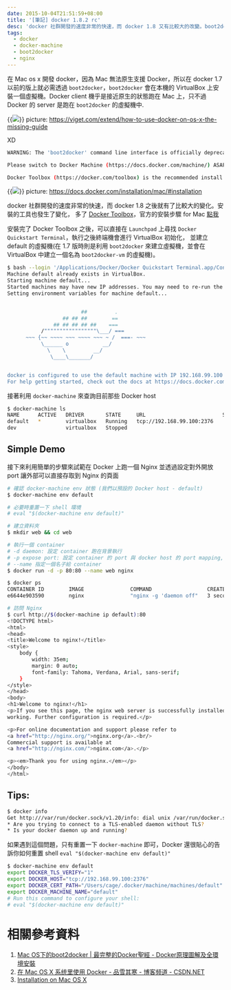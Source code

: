 ```yaml
---
date: 2015-10-04T21:51:59+08:00
title: '[筆記] docker 1.8.2 rc'
desc: 'docker 社群開發的速度非常的快速，而 docker 1.8 又有比較大的改變。boot2docker 的功能被 docker-machine 取代，此篇文章算是自己作一個記錄'
tags:
  - docker
  - docker-machine
  - boot2docker
  - nginx
---
```


在 Mac os x 開發 docker，因為 Mac 無法原生支援 Docker，所以在 docker 1.7 以前的版上就必需透過 `boot2docker`，`boot2docker`
會在本機的 VirtualBox 上安裝一個虛擬機。Docker client 機乎是接近原生的狀態跑在 Mac 上，只不過 Docker 的 server 是跑在 `boot2docker` 的虛擬機中.

{{<img src="images/posts/docker_on_linux_macosx.jpg">}}
picture: https://viget.com/extend/how-to-use-docker-on-os-x-the-missing-guide

<!--more-->

XD

```sh
WARNING: The 'boot2docker' command line interface is officially deprecated.

Please switch to Docker Machine (https://docs.docker.com/machine/) ASAP.

Docker Toolbox (https://docker.com/toolbox) is the recommended install method.
```

{{<img src="images/posts/mac-page-two.png">}}
picture: https://docs.docker.com/installation/mac/#installation

docker 社群開發的速度非常的快速，而 docker 1.8 之後就有了比較大的變化。安裝的工具也發生了變化，
多了 [Docker Toolbox](http://docs.docker.com/mac/step_one/#step-2-install-docker-toolbox)，官方的安裝步驟 for Mac [點我](http://docs.docker.com/mac/step_one/)

安裝完了 Docker Toolbox 之後，可以直接在 `Launchpad` 上尋找 `Docker Quickstart Terminal`，執行之後終端機會進行 VirtualBox 初始化，
並建立 default 的虛擬機(在 1.7 版時則是利用 `boot2docker` 來建立虛擬機，並會在 VirtualBox 中建立一個名為 `boot2docker-vm` 的虛擬機)。

```sh
$ bash --login '/Applications/Docker/Docker Quickstart Terminal.app/Contents/Resources/Scripts/start.sh'
Machine default already exists in VirtualBox.
Starting machine default...
Started machines may have new IP addresses. You may need to re-run the `docker-machine env` command.
Setting environment variables for machine default...


                        ##         .
                  ## ## ##        ==
               ## ## ## ## ##    ===
           /"""""""""""""""""\___/ ===
      ~~~ {~~ ~~~~ ~~~ ~~~~ ~~~ ~ /  ===- ~~~
           \______ o           __/
             \    \         __/
              \____\_______/


docker is configured to use the default machine with IP 192.168.99.100
For help getting started, check out the docs at https://docs.docker.com
```

接著利用 `docker-machine` 來查詢目前那些 Docker host

```sh
$ docker-machine ls
NAME      ACTIVE   DRIVER       STATE     URL                         SWARM
default   *        virtualbox   Running   tcp://192.168.99.100:2376
dev                virtualbox   Stopped
```

## Simple Demo

接下來利用簡單的步驟來試範在 Docker 上跑一個 Nginx 並透過設定對外開放 port 讓外部可以直接存取到 Nginx 的頁面

```sh
# 確認 docker-machine env 狀態 (我們以預設的 Docker host - default)
$ docker-machine env default

# 必要時重置一下 shell 環境
# eval "$(docker-machine env default)"

# 建立資料夾
$ mkdir web && cd web

# 執行一個 container
# -d daemon: 設定 container 跑在背景執行
# -p expose port: 設定 container 的 port 與 docker host 的 port mapping, Nginx 預設 port 為 80
# --name 指定一個名子給 container
$ docker run -d -p 80:80 --name web nginx

$ docker ps
CONTAINER ID        IMAGE               COMMAND                  CREATED             STATUS              PORTS                         NAMES
e6644e903590        nginx               "nginx -g 'daemon off"   3 seconds ago       Up 4 seconds        0.0.0.0:80->80/tcp, 443/tcp   web

# 訪問 Nginx
$ curl http://$(docker-machine ip default):80
<!DOCTYPE html>
<html>
<head>
<title>Welcome to nginx!</title>
<style>
    body {
        width: 35em;
        margin: 0 auto;
        font-family: Tahoma, Verdana, Arial, sans-serif;
    }
</style>
</head>
<body>
<h1>Welcome to nginx!</h1>
<p>If you see this page, the nginx web server is successfully installed and
working. Further configuration is required.</p>

<p>For online documentation and support please refer to
<a href="http://nginx.org/">nginx.org</a>.<br/>
Commercial support is available at
<a href="http://nginx.com/">nginx.com</a>.</p>

<p><em>Thank you for using nginx.</em></p>
</body>
</html>
```

## Tips:

```sh
$ docker info
Get http:///var/run/docker.sock/v1.20/info: dial unix /var/run/docker.sock: no such file or directory.
* Are you trying to connect to a TLS-enabled daemon without TLS?
* Is your docker daemon up and running?
```

如果遇到這個問題，只有重置一下 `docker-machine` 即可，Docker 還很貼心的告訴你如何重置 shell `eval "$(docker-machine env default)"`

```sh
$ docker-machine env default
export DOCKER_TLS_VERIFY="1"
export DOCKER_HOST="tcp://192.168.99.100:2376"
export DOCKER_CERT_PATH="/Users/cage/.docker/machine/machines/default"
export DOCKER_MACHINE_NAME="default"
# Run this command to configure your shell:
# eval "$(docker-machine env default)"
```

# 相關參考資料

1. [Mac OS下的boot2docker | 最完整的Docker聖經 - Docker原理圖解及全環境安裝](https://joshhu.gitbooks.io/docker_theory_install/content/DockerBible/mac_osboot2docker.html)
1. [在 Mac OS X 系统里使用 Docker - 品雪其寒 - 博客频道 - CSDN.NET](http://blog.csdn.net/pinxue/article/details/45370579)
1. [Installation on Mac OS X](https://docs.docker.com/installation/mac/#installation)
